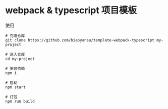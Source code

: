 # webpack & typescript 项目模板

使用

```
# 克隆仓库
git clone https://github.com/biaoyansu/template-webpack-typescript my-project

# 进入仓库
cd my-project

# 安装依赖
npm i

# 启动
npm start

# 打包
npm run build
```
